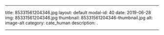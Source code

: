 
---
title: 85331561204346.jpg
layout: default
modal-id: 40
date: 2019-06-28
img: 85331561204346.jpg
thumbnail: 85331561204346-thumbnail.jpg
alt: image-alt
category: cate_human
description: .

---
